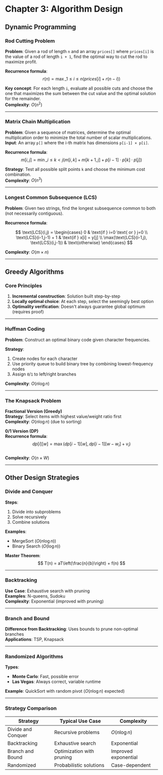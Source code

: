 # Chapter 3: Algorithm Design

## Dynamic Programming

### Rod Cutting Problem

**Problem**: Given a rod of length `n` and an array `prices[]` where `prices[i]` is the value of a rod of length `i + 1`, find the optimal way to cut the rod to maximize profit.

**Recurrence formula**:
$$ r(n) = \max\_{1 \leq i \leq n} (prices[i] + r(n-i)) $$

**Key concept**: For each length `i`, evaluate all possible cuts and choose the one that maximizes the sum between the cut value and the optimal solution for the remainder.  
**Complexity**: $O(n^2)$

---

### Matrix Chain Multiplication

**Problem**: Given a sequence of matrices, determine the optimal multiplication order to minimize the total number of scalar multiplications.  
**Input**: An array `p[]` where the i-th matrix has dimensions `p[i-1] × p[i]`.

**Recurrence formula**:
$$ m[i,j] = \min\_{i \leq k < j} (m[i,k] + m[k+1,j] + p[i-1] \cdot p[k] \cdot p[j]) $$

**Strategy**: Test all possible split points `k` and choose the minimum cost combination.  
**Complexity**: $O(n^3)$

---

### Longest Common Subsequence (LCS)

**Problem**: Given two strings, find the longest subsequence common to both (not necessarily contiguous).

**Recurrence formula**:

$$
\text{LCS}(i,j) =
\begin{cases}
0 & \text{if } i=0 \text{ or } j=0 \\
\text{LCS}(i-1,j-1) + 1 & \text{if } x[i] = y[j] \\
\max(\text{LCS}(i-1,j), \text{LCS}(i,j-1)) & \text{otherwise}
\end{cases}
$$

**Complexity**: $O(m \times n)$

---

## Greedy Algorithms

### Core Principles

1. **Incremental construction**: Solution built step-by-step
2. **Locally optimal choice**: At each step, select the seemingly best option
3. **Optimality verification**: Doesn't always guarantee global optimum (requires proof)

---

### Huffman Coding

**Problem**: Construct an optimal binary code given character frequencies.

**Strategy**:

1. Create nodes for each character
2. Use priority queue to build binary tree by combining lowest-frequency nodes
3. Assign `0`/`1` to left/right branches

**Complexity**: $O(n \log n)$

---

### The Knapsack Problem

**Fractional Version (Greedy)**  
**Strategy**: Select items with highest value/weight ratio first  
**Complexity**: $O(n \log n)$ (due to sorting)

**0/1 Version (DP)**  
**Recurrence formula**:
$$ dp[i][w] = \max(dp[i-1][w], dp[i-1][w-w_i] + v_i) $$  
**Complexity**: $O(n \times W)$

---

## Other Design Strategies

### Divide and Conquer

**Steps**:

1. Divide into subproblems
2. Solve recursively
3. Combine solutions

**Examples**:

- MergeSort ($O(n \log n)$)
- Binary Search ($O(\log n)$)

**Master Theorem**:
$$ T(n) = aT\left(\frac{n}{b}\right) + f(n) $$

---

### Backtracking

**Use Case**: Exhaustive search with pruning  
**Examples**: N-queens, Sudoku  
**Complexity**: Exponential (improved with pruning)

---

### Branch and Bound

**Difference from Backtracking**: Uses bounds to prune non-optimal branches  
**Applications**: TSP, Knapsack

---

### Randomized Algorithms

**Types**:

- **Monte Carlo**: Fast, possible error
- **Las Vegas**: Always correct, variable runtime

**Example**: QuickSort with random pivot ($O(n \log n)$ expected)

---

### Strategy Comparison

| Strategy           | Typical Use Case          | Complexity           |
| ------------------ | ------------------------- | -------------------- |
| Divide and Conquer | Recursive problems        | $O(n \log n)$        |
| Backtracking       | Exhaustive search         | Exponential          |
| Branch and Bound   | Optimization with pruning | Improved exponential |
| Randomized         | Probabilistic solutions   | Case-dependent       |
